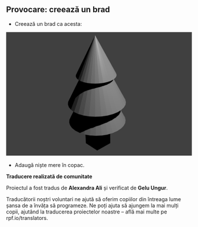 ## Provocare: creează un brad

+ Creează un brad ca acesta:

![Brad](images/blender-pine-tree.png)

+ Adaugă niște mere în copac.


**Traducere realizată de comunitate**

Proiectul a fost tradus de **Alexandra Ali** și verificat de **Gelu Ungur**.

Traducătorii noștri voluntari ne ajută să oferim copiilor din întreaga lume șansa de a învăța să programeze. Ne poți ajuta să ajungem la mai mulți copii, ajutând la traducerea proiectelor noastre – află mai multe pe rpf.io/translators.